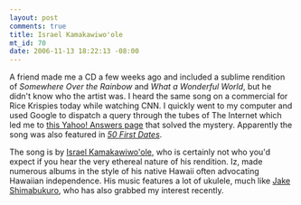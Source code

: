 ```yaml
--- 
layout: post
comments: true
title: Israel Kamakawiwo'ole
mt_id: 70
date: 2006-11-13 18:22:13 -08:00
---
```

A friend made me a CD a few weeks ago and included a sublime rendition of <i>Somewhere Over the Rainbow</i> and <i>What a Wonderful World</i>, but he didn't know who the artist was.  I heard the same song on a commercial for Rice Krispies today while watching CNN.  I quickly went to my computer and used Google to dispatch a query through the tubes of The Internet which led me to [this Yahoo! Answers page](http://answers.yahoo.com/question/index?qid=20061003162121AADpJlo) that solved the mystery.  Apparently the song was also featured in <i>[50 First Dates](http://www.imdb.com/title/tt0343660/)</i>.

The song is by [Israel Kamakawiwo'ole](http://en.wikipedia.org/wiki/Israel_Kamakawiwo%27ole), who is certainly not who you'd expect if you hear the very ethereal nature of his rendition.  Iz, made numerous albums in the style of his native Hawaii often advocating Hawaiian independence.  His music features a lot of ukulele, much like [Jake Shimabukuro](http://en.wikipedia.org/wiki/Jake_Shimabukuro), who has also grabbed my interest recently.
